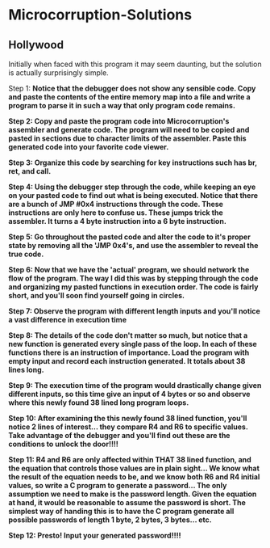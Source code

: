 Microcorruption-Solutions
=========================

Hollywood
-------------------------

Initially when faced with this program it may seem daunting, but the solution is actually surprisingly simple.

Step 1: <b>
Notice that the debugger does not show any sensible code. Copy and paste the contents of the entire memory map into a file and write a program to parse it in such a way that only program code remains.

Step 2:<b>
Copy and paste the program code into Microcorruption's assembler and generate code. The program will need to be copied and pasted in sections due to character limits of the assembler. Paste this generated code into your favorite code viewer.

Step 3:<b>
Organize this code by searching for key instructions such has br, ret, and call.

Step 4:<b>
Using the debugger step through the code, while keeping an eye on your pasted code to find out what is being executed. Notice that there are a bunch of JMP #0x4 instructions through the code. These instructions are only here to confuse us. These jumps trick the assembler. It turns a 4 byte instruction into a 6 byte instruction. 

Step 5:<b>
Go throughout the pasted code and alter the code to it's proper state by removing all the 'JMP 0x4's, and use the assembler to reveal the true code.

Step 6:<b>
Now that we have the 'actual' program, we should network the flow of the program. The way I did this was by stepping through the code and organizing my pasted functions in execution order. The code is fairly short, and you'll soon find yourself going in circles.

Step 7:<b>
Observe the program with different length inputs and you'll notice a vast difference in execution time

Step 8:<b>
The details of the code don't matter so much, but notice that a new function is generated every single pass of the loop. In each of these functions there is an instruction of importance. Load the program with empty input and record each instruction generated. It totals about 38 lines long.

Step 9:<b>
The execution time of the program would drastically change given different inputs, so this time give an input of 4 bytes or so and observe where this newly found 38 lined long program loops.

Step 10:<b>
After examining the this newly found 38 lined function, you'll notice 2 lines of interest... they compare R4 and R6 to specific values. Take advantage of the debugger and you'll find out these are the conditions to unlock the door!!!!

Step 11:<b>
R4 and R6 are only affected within THAT 38 lined function, and the equation that controls those values are in plain sight... We know what the result of the equation needs to be, and we know both R6 and R4 initial values, so write a C program to generate a password... The only assumption we need to make is the password length. Given the equation at hand, it would be reasonable to assume the password is short. The simplest way of handing this is to have the C program generate all possible passwords of length 1 byte, 2 bytes, 3 bytes... etc.

Step 12:<b>
Presto!
Input your generated password!!!!
